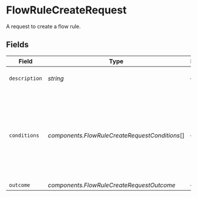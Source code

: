 # FlowRuleCreateRequest

A request to create a flow rule.


## Fields

| Field                                                                                                           | Type                                                                                                            | Required                                                                                                        | Description                                                                                                     | Example                                                                                                         |
| --------------------------------------------------------------------------------------------------------------- | --------------------------------------------------------------------------------------------------------------- | --------------------------------------------------------------------------------------------------------------- | --------------------------------------------------------------------------------------------------------------- | --------------------------------------------------------------------------------------------------------------- |
| `description`                                                                                                   | *string*                                                                                                        | :heavy_minus_sign:                                                                                              | Description of the flow rule.                                                                                   | example rule.                                                                                                   |
| `conditions`                                                                                                    | *components.FlowRuleCreateRequestConditions*[]                                                                  | :heavy_minus_sign:                                                                                              | One or more conditions that apply for this rule. Each condition needs to match for this rule to go into effect. |                                                                                                                 |
| `outcome`                                                                                                       | *components.FlowRuleCreateRequestOutcome*                                                                       | :heavy_minus_sign:                                                                                              | N/A                                                                                                             |                                                                                                                 |